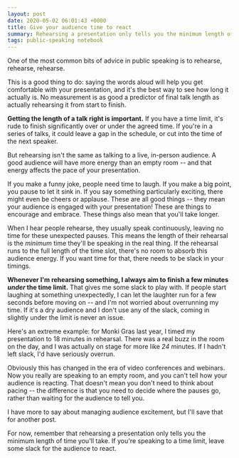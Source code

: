 ```yaml
---
layout: post
date: 2020-05-02 06:01:43 +0000
title: Give your audience time to react
summary: Rehearsing a presentation only tells you the minimum length of time you'll take. If you're speaking to a time limit, remember to leave some slack.
tags: public-speaking notebook
---
```


One of the most common bits of advice in public speaking is to rehearse, rehearse, rehearse.

This is a good thing to do: saying the words aloud will help you get comfortable with your presentation, and it's the best way to see how long it actually is.
No measurement is as good a predictor of final talk length as actually rehearsing it from start to finish.

**Getting the length of a talk right is important.**
If you have a time limit, it's rude to finish significantly over or under the agreed time.
If you're in a series of talks, it could leave a gap in the schedule, or cut into the time of the next speaker.

But rehearsing isn't the same as talking to a live, in-person audience.
A good audience will have more energy than an empty room -- and that energy affects the pace of your presentation.

If you make a funny joke, people need time to laugh.
If you make a big point, you pause to let it sink in.
If you say something particularly exciting, there might even be cheers or applause.
These are all good things -- they mean your audience is engaged with your presentation!
These are things to encourage and embrace.
These things also mean that you'll take longer.

When I hear people rehearse, they usually speak continuously, leaving no time for these unexpected pauses.
This means the length of their rehearsal is the *minimum* time they'll be speaking in the real thing.
If the rehearsal runs to the full length of the time slot, there's no room to absorb this audience energy.
If you want time for that, there needs to be slack in your timings.

**Whenever I'm rehearsing something, I always aim to finish a few minutes *under* the time limit.**
That gives me some slack to play with.
If people start laughing at something unexpectedly, I can let the laughter run for a few seconds before moving on -- and I'm not worried about overrunning my time.
If it's a dry audience and I don't use any of the slack, coming in slightly under the limit is never an issue.

Here's an extreme example: for Monki Gras last year, I timed my presentation to 18&nbsp;minutes in rehearsal.
There was a real buzz in the room on the day, and I was actually on stage for more like *24*&nbsp;minutes.
If I hadn't left slack, I'd have seriously overrun.

Obviously this has changed in the era of video conferences and webinars.
Now you really are speaking to an empty room, and you can't tell how your audience is reacting.
That doesn't mean you don't need to think about pacing -- the difference is that you need to decide where the pauses go, rather than waiting for the audience to tell you.

I have more to say about managing audience excitement, but I'll save that for another post.

For now, remember that rehearsing a presentation only tells you the minimum length of time you'll take.
If you're speaking to a time limit, leave some slack for the audience to react.
